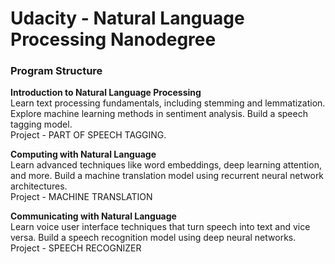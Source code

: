 # Udacity - Natural Language Processing Nanodegree

### Program Structure ###

**Introduction to Natural Language Processing**
</br>Learn text processing fundamentals, including stemming and lemmatization. Explore machine learning methods in sentiment analysis. Build a speech tagging model.
</br>	Project - PART OF SPEECH TAGGING.

**Computing with Natural Language**
</br>Learn advanced techniques like word embeddings, deep learning attention, and more. Build a machine translation model using recurrent neural network architectures.</br>Project - MACHINE TRANSLATION

**Communicating with Natural Language**
</br>Learn voice user interface techniques that turn speech into text and vice versa. Build a speech recognition model using deep neural networks.
</br>	Project - SPEECH RECOGNIZER